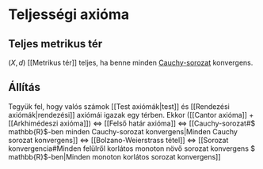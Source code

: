 # Teljességi axióma

## Teljes metrikus tér
$(X, d)$ [[Metrikus tér]] teljes, ha benne minden [Cauchy-sorozat](cauchy-sorozat.md) konvergens.

## Állítás
Tegyük fel, hogy valós számok [[Test axiómák|test]] és [[Rendezési axiómák|rendezési]] axiómái igazak egy térben. Ekkor ([[Cantor axióma]] + [[Arkhimédeszi axióma]]) $\iff$ [[Felső határ axióma]] $\iff$ [[Cauchy-sorozat#$ mathbb{R}$-ben minden Cauchy-sorozat konvergens|Minden Cauchy sorozat konvergens]] $\iff$ [[Bolzano-Weierstrass tétel]]  $\iff$ [[Sorozat konvergencia#Minden felülről korlátos monoton növő sorozat konvergens $ mathbb{R}$-ben|Minden monoton korlátos sorozat konvergens]]
